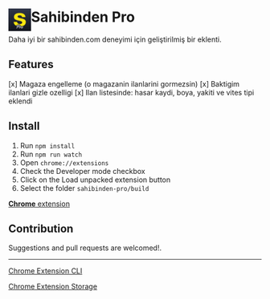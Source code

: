 # <img src="public/icons/icon-48.png" width="45" align="left"> Sahibinden Pro

Daha iyi bir sahibinden.com deneyimi için geliştirilmiş bir eklenti.

## Features

[x] Magaza engelleme (o magazanin ilanlarini gormezsin)
[x] Baktigim ilanlari gizle ozelligi
[x] Ilan listesinde: hasar kaydi, boya, yakiti ve vites tipi eklendi

## Install

1. Run `npm install`
2. Run `npm run watch`
3. Open `chrome://extensions`
4. Check the Developer mode checkbox
5. Click on the Load unpacked extension button
6. Select the folder `sahibinden-pro/build`

[**Chrome** extension](https://chrome.google.com/webstore/detail/sahibinden-pro/)

## Contribution

Suggestions and pull requests are welcomed!.

---

[Chrome Extension CLI](https://github.com/dutiyesh/chrome-extension-cli)

[Chrome Extension Storage](https://github.com/extend-chrome/storage)

